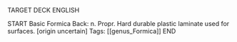 TARGET DECK
ENGLISH

START
Basic
Formica
Back: n. Propr. Hard durable plastic laminate used for surfaces. [origin uncertain]
Tags: [[genus_Formica]]
END
